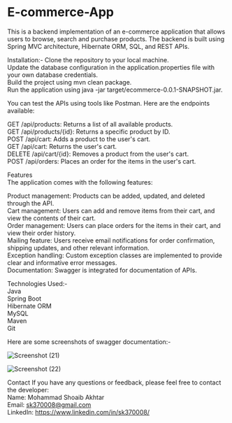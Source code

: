 # E-commerce-App


This is a backend implementation of an e-commerce application that allows users to browse, search and purchase products. The backend is built using Spring MVC architecture, Hibernate ORM, SQL, and REST APIs.

Installation:-
Clone the repository to your local machine.<br/>
Update the database configuration in the application.properties file with your own database credentials.<br/>
Build the project using mvn clean package.<br/>
Run the application using java -jar target/ecommerce-0.0.1-SNAPSHOT.jar.<br/>


You can test the APIs using tools like Postman. Here are the endpoints available:

GET /api/products: Returns a list of all available products.<br/>
GET /api/products/{id}: Returns a specific product by ID.<br/>
POST /api/cart: Adds a product to the user's cart.<br/>
GET /api/cart: Returns the user's cart.<br/>
DELETE /api/cart/{id}: Removes a product from the user's cart.<br/>
POST /api/orders: Places an order for the items in the user's cart.<br/>


Features<br/>
The application comes with the following features:<br/>

Product management: Products can be added, updated, and deleted through the API.<br/>
Cart management: Users can add and remove items from their cart, and view the contents of their cart.<br/>
Order management: Users can place orders for the items in their cart, and view their order history.<br/>
Mailing feature: Users receive email notifications for order confirmation, shipping updates, and other relevant information.<br/>
Exception handling: Custom exception classes are implemented to provide clear and informative error messages.<br/>
Documentation: Swagger is integrated for documentation of APIs.


Technologies Used:-<br/>
Java<br/>
Spring Boot<br/>
Hibernate ORM<br/>
MySQL<br/>
Maven<br/>
Git<br/>


Here are some screenshots of swagger documentation:-

![Screenshot (21)](https://user-images.githubusercontent.com/77284210/230958882-5c5ae5ff-e22a-443c-87b9-8bed28ed8c03.png)

![Screenshot (22)](https://user-images.githubusercontent.com/77284210/230958895-2f6540b5-4991-484a-90c8-222aa853cdc7.png)


Contact
If you have any questions or feedback, please feel free to contact the developer:<br/>
Name: Mohammad Shoaib Akhtar<br/>
Email: sk370008@gmail.com<br/>
LinkedIn: https://www.linkedin.com/in/sk370008/
